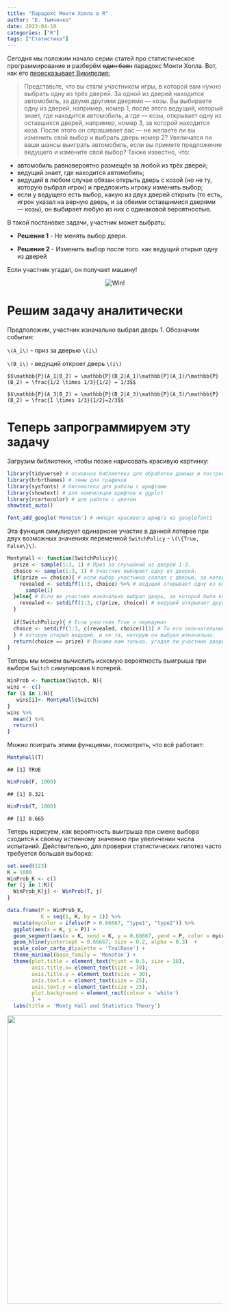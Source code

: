```yaml
---
title: "Парадокс Монти Холла в R"
author: "Е. Тымченко"
date: 2023-04-18
categories: ["R"]
tags: ["Статистика"]
---
```


Сегодня мы положим начало серии статей про статистическое программирование и разберём ~~один баян~~ парадокс Монти Холла. Вот, как его [пересказывает Википедия:](https://ru.wikipedia.org/wiki/%D0%9F%D0%B0%D1%80%D0%B0%D0%B4%D0%BE%D0%BA%D1%81_%D0%9C%D0%BE%D0%BD%D1%82%D0%B8_%D0%A5%D0%BE%D0%BB%D0%BB%D0%B0)

> Представьте, что вы стали участником игры, в которой вам нужно выбрать одну из трёх дверей. За одной из дверей находится автомобиль, за двумя другими дверями — козы. Вы выбираете одну из дверей, например, номер 1, после этого ведущий, который знает, где находится автомобиль, а где — козы, открывает одну из оставшихся дверей, например, номер 3, за которой находится коза. После этого он спрашивает вас — не желаете ли вы изменить свой выбор и выбрать дверь номер 2? Увеличатся ли ваши шансы выиграть автомобиль, если вы примете предложение ведущего и измените свой выбор?
Также известно, что:
* автомобиль равновероятно размещён за любой из трёх дверей;
* ведущий знает, где находится автомобиль;
* ведущий в любом случае обязан открыть дверь с козой (но не ту, которую выбрал игрок) и предложить игроку изменить выбор;
* если у ведущего есть выбор, какую из двух дверей открыть (то есть, игрок указал на верную дверь, и за обеими оставшимися дверями — козы), он выбирает любую из них с одинаковой вероятностью.

В такой постановке задачи, участник может выбрать:

* **Решение 1** - Не менять выбор двери.

* **Решение 2** - Изменить выбор после того. как ведущий открыл одну из дверей

Если участник угадал, он получает машину!
 
<center>
 
![Win!](https://github.com/ETymch/Econometrics_2023/blob/main/Pics/monty.gif?raw=true)

</center>

# Решим задачу аналитически

Предположим, участник изначально выбрал дверь 1. Обозначим события:

`\(A_i\)` - приз за дверью `\(i\)`

`\(B_i\)` - ведущий откроет дверь `\(i\)`

`$$\mathbb{P}(A_1|B_2) = \mathbb{P}(B_2|A_1)\mathbb{P}(A_1)/\mathbb{P}(B_2) = \frac{1/2 \times 1/3}{1/2} = 1/3$$`

`$$\mathbb{P}(A_3|B_2) = \mathbb{P}(B_2|A_3)\mathbb{P}(A_3)/\mathbb{P}(B_2) = \frac{1 \times 1/3}{1/2}=2/3$$`

# Теперь запрограммируем эту задачу

Загрузим библиотеки, чтобы позже нарисовать красивую картинку:

```r
library(tidyverse) # основная библиотека для обработки данных и построения графиков
library(hrbrthemes) # темы для графиков
library(sysfonts) # биллиотека для работы с шрифтами
library(showtext) # для компиляции шрифтов в ggplot
library(rcartocolor) # для работы с цветом
showtext_auto() 

font_add_google('Monoton') # импорт красивого шрифта из googlefonts
```

Эта функция симулирует одинарноее участие в данной лотерее при двух возможных значениях переменной `SwitchPolicy` - `\(\{True, False\}\)`.


```r
MontyHall <- function(SwitchPolicy){
  prize <- sample(1:3, 1) # Приз за случайной из дверей 1-3.
  choice <- sample(1:3, 1) # Участник выбирает одну из дверей.
  if(prize == choice){ # если выбор участника совпал с дверью, за которой лежит приз
    revealed <- setdiff(1:3, choice) %>% # ведущий открывает одну из оставшихся двух дверей.
      sample(1)
  }else{ # Если же участник изначально выбрал дверь, за которой была коза,
    revealed <- setdiff(1:3, c(prize, choice)) # ведущий открывает другую дверь с козой.
  }
  
  if(SwitchPolicy){ # Если участник True = передумал
  choice <- setdiff(1:3, c(revealed, choice))[1] # То его окончательный выбор - это не та дверь,
  } # которую открыл ведущий, и не та, которую он выбрал изначально.
  return(choice == prize) # Покажи нам только, угадал ли участник дверь с призом за ней (True или False).
}
```

Теперь мы можем вычислить искомую вероятность выигрыша при выборе `Switch` симулировав `N` лотерей.


```r
WinProb <- function(Switch, N){
wins <- c()
for (i in 1:N){
   wins[i]<- MontyHall(Switch)
}
wins %>% 
  mean() %>%
  return()
}
```

Можно поиграть этими функциями, посмотреть, что всё работает:


```r
MontyHall(T)
```

```
## [1] TRUE
```

```r
WinProb(F, 1000)
```

```
## [1] 0.321
```

```r
WinProb(T, 1000)
```

```
## [1] 0.665
```

Теперь нарисуем, как вероятность выигрыша при смене выбора сходится к своему истинному значению при увеличении числа испытаний. Действительно, для проверки статистических гипотез часто требуется большая выборка:


```r
set.seed(123)
K = 1000
WinProb_K <- c()
for (j in 1:K){
  WinProb_K[j] <- WinProb(T, j)
}

data.frame(P = WinProb_K,
           K = seq(1, K, by = 1)) %>%
  mutate(mycolor = ifelse(P > 0.66667, "type1", "type2")) %>%
  ggplot(aes(x = K, y = P)) +
  geom_segment(aes(x = K, xend = K, y = 0.66667, yend = P, color = mycolor), size = 0.7, alpha = 0.4, show.legend = F) +
  geom_hline(yintercept = 0.66667, size = 0.2, alpha = 0.3)  +
  scale_color_carto_d(palette = 'TealRose') +
  theme_minimal(base_family = 'Monoton') +
  theme(plot.title = element_text(hjust = 0.5, size = 38),
        axis.title.x= element_text(size = 30),
        axis.title.y = element_text(size = 30),
        axis.text.x = element_text(size = 25),
        axis.text.y = element_text(size = 25),
        plot.background = element_rect(colour = 'white')
        ) +
  labs(title = 'Monty Hall and Statistics Theory')
```

<img src="/blog/blog_post_2_files/figure-html/unnamed-chunk-5-1.png" width="672" />
